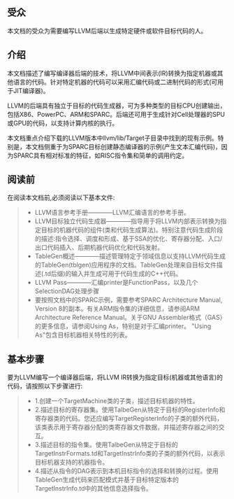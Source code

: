 ## 受众
本文档的受众为需要编写LLVM后端以生成特定硬件或软件目标代码的人。

## 介绍
本文档描述了编写编译器后端的技术，将LLVM中间表示(IR)转换为指定机器或其他语言的代码。针对特定机器的代码可以采用汇编代码或二进制代码的形式(可用于JIT编译器)。

LLVM的后端具有独立于目标的代码生成器，可为多种类型的目标CPU创建输出，包括X86、PowerPC、ARM和SPARC。后端还可用于生成针对Cell处理器的SPU或GPU的代码，以支持计算内核的执行。

本文档重点介绍下载的LLVM版本中llvm/lib/Target子目录中找到的现有示例。特别是，本文档侧重于为SPARC目标创建静态编译器的示例(产生文本汇编代码)，因为SPARC具有相对标准的特征，如RISC指令集和简单的调用约定。

## 阅读前
在阅读本文档前,必须阅读以下基本文件:
> + LLVM语言参考手册————LLVM汇编语言的参考手册。
> + LLVM目标独立代码生成器————指导用于将LLVM内部表示转换为指定目标的机器代码的组件(类和代码生成算法)。特别注意代码生成阶段的描述:指令选择、调度和形成、基于SSA的优化、寄存器分配、入口/出口代码插入、后期机器代码优化和代码发射。
> + TableGen概述————描述管理特定于领域信息以支持LLVM代码生成的TableGen(tblgen)应用程序的文档。TableGen处理来自目标文件描述(.td后缀)的输入并生成可用于代码生成的C++代码。
> + LLVM Pass————汇编printer是FunctionPass，以及几个SelectionDAG处理步骤
> + 要按照文档中的SPARC示例，需要参考SPARC Architecture Manual, Version 8的副本。有关ARM指令集的详细信息，请参阅ARM Architecture Reference Manual。关于GNU Assembler格式（GAS）的更多信息，请参阅Using As，特别是对于汇编printer。 "Using As"包含目标机器相关特性的列表。

## 基本步骤
要为LLVM编写一个编译器后端，将LLVM IR转换为指定目标(机器或其他语言)的代码，请按照以下步骤进行:
> + 1.创建一个TargetMachine类的子类，描述目标机器的特性。
> + 2.描述目标的寄存器集。使用TalbeGen从特定于目标的RegisterInfo和寄存器类的代码。您还应编写TargetRegisterInfo的子类的额外代码，该类表示用于寄存器分配的类寄存器文件数据，并描述寄存器之间的交互。
> + 3.描述目标的指令集。使用TalbeGen从特定于目标的TargetInstrFormats.td和TargetInstrInfo类的子类的额外代码，以表示目标机器支持的机器指令。
> + 4.描述从指令的DAG表示到本机目标指令的选择和转换的过程。使用TableGen生成代码来匹配模式并基于目标特定版本的TargetInstrInfo.td中的其他信息选择指令。